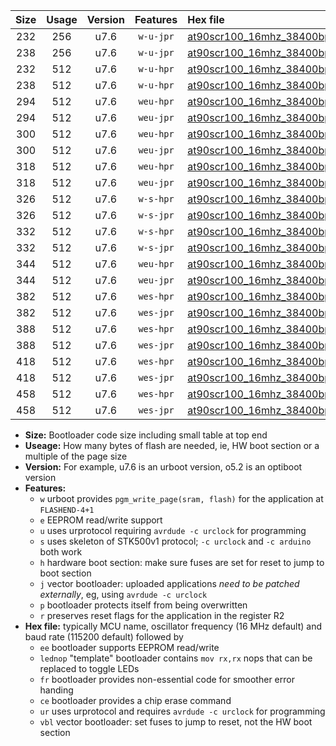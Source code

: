 |Size|Usage|Version|Features|Hex file|
|:-:|:-:|:-:|:-:|:--|
|232|256|u7.6|`w-u-jpr`|[at90scr100_16mhz_38400bps_ur_vbl.hex](https://raw.githubusercontent.com/stefanrueger/urboot/main/at90scr100_16mhz_38400bps_ur_vbl.hex)|
|238|256|u7.6|`w-u-jpr`|[at90scr100_16mhz_38400bps_lednop_ur_vbl.hex](https://raw.githubusercontent.com/stefanrueger/urboot/main/at90scr100_16mhz_38400bps_lednop_ur_vbl.hex)|
|232|512|u7.6|`w-u-hpr`|[at90scr100_16mhz_38400bps_ur.hex](https://raw.githubusercontent.com/stefanrueger/urboot/main/at90scr100_16mhz_38400bps_ur.hex)|
|238|512|u7.6|`w-u-hpr`|[at90scr100_16mhz_38400bps_lednop_ur.hex](https://raw.githubusercontent.com/stefanrueger/urboot/main/at90scr100_16mhz_38400bps_lednop_ur.hex)|
|294|512|u7.6|`weu-hpr`|[at90scr100_16mhz_38400bps_ee_ur.hex](https://raw.githubusercontent.com/stefanrueger/urboot/main/at90scr100_16mhz_38400bps_ee_ur.hex)|
|294|512|u7.6|`weu-jpr`|[at90scr100_16mhz_38400bps_ee_ur_vbl.hex](https://raw.githubusercontent.com/stefanrueger/urboot/main/at90scr100_16mhz_38400bps_ee_ur_vbl.hex)|
|300|512|u7.6|`weu-hpr`|[at90scr100_16mhz_38400bps_ee_lednop_ur.hex](https://raw.githubusercontent.com/stefanrueger/urboot/main/at90scr100_16mhz_38400bps_ee_lednop_ur.hex)|
|300|512|u7.6|`weu-jpr`|[at90scr100_16mhz_38400bps_ee_lednop_ur_vbl.hex](https://raw.githubusercontent.com/stefanrueger/urboot/main/at90scr100_16mhz_38400bps_ee_lednop_ur_vbl.hex)|
|318|512|u7.6|`weu-hpr`|[at90scr100_16mhz_38400bps_ee_lednop_fr_ur.hex](https://raw.githubusercontent.com/stefanrueger/urboot/main/at90scr100_16mhz_38400bps_ee_lednop_fr_ur.hex)|
|318|512|u7.6|`weu-jpr`|[at90scr100_16mhz_38400bps_ee_lednop_fr_ur_vbl.hex](https://raw.githubusercontent.com/stefanrueger/urboot/main/at90scr100_16mhz_38400bps_ee_lednop_fr_ur_vbl.hex)|
|326|512|u7.6|`w-s-hpr`|[at90scr100_16mhz_38400bps.hex](https://raw.githubusercontent.com/stefanrueger/urboot/main/at90scr100_16mhz_38400bps.hex)|
|326|512|u7.6|`w-s-jpr`|[at90scr100_16mhz_38400bps_vbl.hex](https://raw.githubusercontent.com/stefanrueger/urboot/main/at90scr100_16mhz_38400bps_vbl.hex)|
|332|512|u7.6|`w-s-hpr`|[at90scr100_16mhz_38400bps_lednop.hex](https://raw.githubusercontent.com/stefanrueger/urboot/main/at90scr100_16mhz_38400bps_lednop.hex)|
|332|512|u7.6|`w-s-jpr`|[at90scr100_16mhz_38400bps_lednop_vbl.hex](https://raw.githubusercontent.com/stefanrueger/urboot/main/at90scr100_16mhz_38400bps_lednop_vbl.hex)|
|344|512|u7.6|`weu-hpr`|[at90scr100_16mhz_38400bps_ee_lednop_fr_ce_ur.hex](https://raw.githubusercontent.com/stefanrueger/urboot/main/at90scr100_16mhz_38400bps_ee_lednop_fr_ce_ur.hex)|
|344|512|u7.6|`weu-jpr`|[at90scr100_16mhz_38400bps_ee_lednop_fr_ce_ur_vbl.hex](https://raw.githubusercontent.com/stefanrueger/urboot/main/at90scr100_16mhz_38400bps_ee_lednop_fr_ce_ur_vbl.hex)|
|382|512|u7.6|`wes-hpr`|[at90scr100_16mhz_38400bps_ee.hex](https://raw.githubusercontent.com/stefanrueger/urboot/main/at90scr100_16mhz_38400bps_ee.hex)|
|382|512|u7.6|`wes-jpr`|[at90scr100_16mhz_38400bps_ee_vbl.hex](https://raw.githubusercontent.com/stefanrueger/urboot/main/at90scr100_16mhz_38400bps_ee_vbl.hex)|
|388|512|u7.6|`wes-hpr`|[at90scr100_16mhz_38400bps_ee_lednop.hex](https://raw.githubusercontent.com/stefanrueger/urboot/main/at90scr100_16mhz_38400bps_ee_lednop.hex)|
|388|512|u7.6|`wes-jpr`|[at90scr100_16mhz_38400bps_ee_lednop_vbl.hex](https://raw.githubusercontent.com/stefanrueger/urboot/main/at90scr100_16mhz_38400bps_ee_lednop_vbl.hex)|
|418|512|u7.6|`wes-hpr`|[at90scr100_16mhz_38400bps_ee_lednop_fr.hex](https://raw.githubusercontent.com/stefanrueger/urboot/main/at90scr100_16mhz_38400bps_ee_lednop_fr.hex)|
|418|512|u7.6|`wes-jpr`|[at90scr100_16mhz_38400bps_ee_lednop_fr_vbl.hex](https://raw.githubusercontent.com/stefanrueger/urboot/main/at90scr100_16mhz_38400bps_ee_lednop_fr_vbl.hex)|
|458|512|u7.6|`wes-hpr`|[at90scr100_16mhz_38400bps_ee_lednop_fr_ce.hex](https://raw.githubusercontent.com/stefanrueger/urboot/main/at90scr100_16mhz_38400bps_ee_lednop_fr_ce.hex)|
|458|512|u7.6|`wes-jpr`|[at90scr100_16mhz_38400bps_ee_lednop_fr_ce_vbl.hex](https://raw.githubusercontent.com/stefanrueger/urboot/main/at90scr100_16mhz_38400bps_ee_lednop_fr_ce_vbl.hex)|

- **Size:** Bootloader code size including small table at top end
- **Useage:** How many bytes of flash are needed, ie, HW boot section or a multiple of the page size
- **Version:** For example, u7.6 is an urboot version, o5.2 is an optiboot version
- **Features:**
  + `w` urboot provides `pgm_write_page(sram, flash)` for the application at `FLASHEND-4+1`
  + `e` EEPROM read/write support
  + `u` uses urprotocol requiring `avrdude -c urclock` for programming
  + `s` uses skeleton of STK500v1 protocol; `-c urclock` and `-c arduino` both work
  + `h` hardware boot section: make sure fuses are set for reset to jump to boot section
  + `j` vector bootloader: uploaded applications *need to be patched externally*, eg, using `avrdude -c urclock`
  + `p` bootloader protects itself from being overwritten
  + `r` preserves reset flags for the application in the register R2
- **Hex file:** typically MCU name, oscillator frequency (16 MHz default) and baud rate (115200 default) followed by
  + `ee` bootloader supports EEPROM read/write
  + `lednop` "template" bootloader contains `mov rx,rx` nops that can be replaced to toggle LEDs
  + `fr` bootloader provides non-essential code for smoother error handing
  + `ce` bootloader provides a chip erase command
  + `ur` uses urprotocol and requires `avrdude -c urclock` for programming
  + `vbl` vector bootloader: set fuses to jump to reset, not the HW boot section

